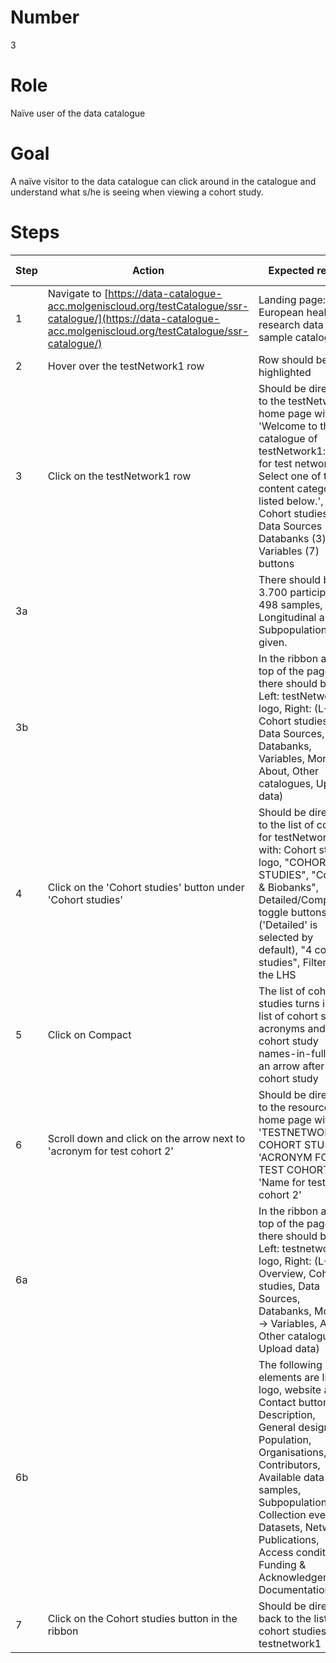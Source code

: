 # Number

3

# Role

Naïve user of the data catalogue

# Goal

A naïve visitor to the data catalogue can click around in the catalogue and understand what s/he is seeing when viewing a cohort study.

# Steps

| Step | Action | Expected result | Github bug/issue | Playwright test |
| ---- | ------ | --------------- | ---------------- | --------------- |
| 1 | Navigate to [https://data-catalogue-acc.molgeniscloud.org/testCatalogue/ssr-catalogue/](https://data-catalogue-acc.molgeniscloud.org/testCatalogue/ssr-catalogue/) | Landing page: European health research data and sample catalogue | | |
| 2 | Hover over the testNetwork1 row | Row should be highlighted | | |
| 3 | Click on the testNetwork1 row | Should be directed to the testNetwork1 home page with 'Welcome to the catalogue of testNetwork1: name for test network1. Select one of the content categories listed below.', and Cohort studies (4), Data Sources (1), Databanks (3) and Variables (7) buttons | | |
| 3a | | There should be 3.700 participants, 498 samples, 25% Longitudinal and 3 Subpopulations given. | | |
| 3b | | In the ribbon at the top of the page there should be: Left: testNetwork1 logo, Right: (L-R) Cohort studies, Data Sources, Databanks, Variables, More (--> About, Other catalogues, Upload data)| | |
| 4 | Click on the 'Cohort studies' button under 'Cohort studies' | Should be directed to the list of cohorts for testNetwork1 with: Cohort studies logo, "COHORT STUDIES", "Cohorts & Biobanks", Detailed/Compact toggle buttons ('Detailed' is selected by default), "4 cohort studies", Filters on the LHS | | |
| 5 | Click on Compact | The list of cohort studies turns into a list of cohort study acronyms and cohort study names-in-full, with an arrow after each cohort study | | |
| 6 | Scroll down and click on the arrow next to 'acronym for test cohort 2' | Should be directed to the resource home page with: 'TESTNETWORK1 > COHORT STUDIES', 'ACRONYM FOR TEST COHORT 2', 'Name for test cohort 2' | | |
|6a || In the ribbon at the top of the page there should be: Left: testnetwork1 logo, Right: (L-R) Overview, Cohort studies, Data Sources, Databanks, More (--> Variables, About, Other catalogues, Upload data) | | |
| 6b || The following elements are listed: logo, website and Contact button, Description, General design, Population, Organisations, Contributors, Available data & samples, Subpopulations, Collection events, Datasets, Networks, Publications, Access conditions, Funding & Acknowledgements, Documentation | | |
| 7 | Click on the Cohort studies button in the ribbon | Should be directed back to the list of cohort studies for testnetwork1 | | |
